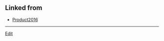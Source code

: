 ---
---
## Linked from

* [Product2016](Product2016.md)


----
[Edit](https://github.com/vitroid/vitroid.github.io/edit/master/MD/Product2016.md)
